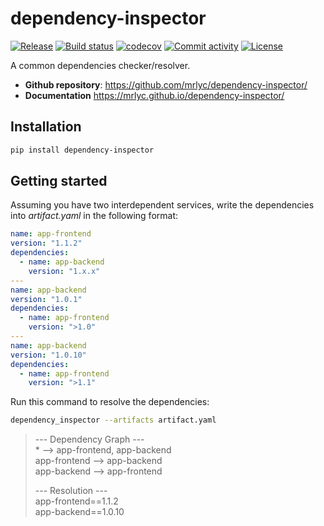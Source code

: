 # dependency-inspector

[![Release](https://img.shields.io/github/v/release/mrlyc/dependency-inspector)](https://img.shields.io/github/v/release/mrlyc/dependency-inspector)
[![Build status](https://img.shields.io/github/actions/workflow/status/mrlyc/dependency-inspector/main.yml?branch=main)](https://github.com/mrlyc/dependency-inspector/actions/workflows/main.yml?query=branch%3Amain)
[![codecov](https://codecov.io/gh/mrlyc/dependency-inspector/branch/main/graph/badge.svg)](https://codecov.io/gh/mrlyc/dependency-inspector)
[![Commit activity](https://img.shields.io/github/commit-activity/m/mrlyc/dependency-inspector)](https://img.shields.io/github/commit-activity/m/mrlyc/dependency-inspector)
[![License](https://img.shields.io/github/license/mrlyc/dependency-inspector)](https://img.shields.io/github/license/mrlyc/dependency-inspector)

A common dependencies checker/resolver.

- **Github repository**: <https://github.com/mrlyc/dependency-inspector/>
- **Documentation** <https://mrlyc.github.io/dependency-inspector/>

## Installation

```bash
pip install dependency-inspector
```

## Getting started

Assuming you have two interdependent services, write the dependencies into *artifact.yaml* in the following format:

```yaml
name: app-frontend
version: "1.1.2"
dependencies:
  - name: app-backend
    version: "1.x.x"
---
name: app-backend
version: "1.0.1"
dependencies:
  - name: app-frontend
    version: ">1.0"
---
name: app-backend
version: "1.0.10"
dependencies:
  - name: app-frontend
    version: ">1.1"
```

Run this command to resolve the dependencies:

```bash
dependency_inspector --artifacts artifact.yaml      
```

> --- Dependency Graph ---  
> \* --> app-frontend, app-backend  
> app-frontend --> app-backend  
> app-backend --> app-frontend  
>   
> --- Resolution ---  
> app-frontend==1.1.2  
> app-backend==1.0.10  